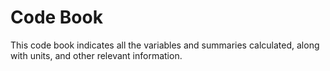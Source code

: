 # Code Book

This code book indicates all the variables and summaries calculated, along with units, and other relevant information.

